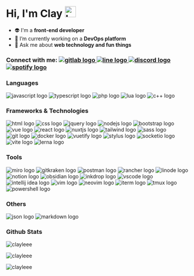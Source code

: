 <!---
ClayLeee/ClayLeee is a ✨ special ✨ repository because its `README.md` (this file) appears on your GitHub profile.
You can click the Preview link to take a look at your changes.
![Anurag's GitHub stats](https://github-readme-stats.vercel.app/api?username=ClayLeee&show_icons=true&theme=transparent)
--->

<h1 align="left">
  <span>
    Hi, I'm Clay 
    <img src="https://camo.githubusercontent.com/e8e7b06ecf583bc040eb60e44eb5b8e0ecc5421320a92929ce21522dbc34c891/68747470733a2f2f6d656469612e67697068792e636f6d2f6d656469612f6876524a434c467a6361737252346961377a2f67697068792e676966" alt="hello emoji" height="30" width="30" />
  </span>
</h1>

- 👽️ I'm a **front-end developer**
- 🔭 I’m currently working on a **DevOps platform**
- 💬 Ask me about **web technology and fun things**

<h3 align="left">
  <span>Connect with me:</span>
  <a href="http://gitlab-dev3.iiidevops.org/noitseuq">
    <img src="https://img.shields.io/badge/GitLab-330F63?style=for-the-badge&logo=gitlab&logoColor=white" alt="gitlab logo" />
  </a>
  <a href="https://line.me/ti/p/1yM3UW9LSB">
    <img src="https://img.shields.io/badge/Line-00C300?style=for-the-badge&logo=line&logoColor=white" alt="line logo" />
  </a>
  <a href="https://discordapp.com/users/868491847754981417">
    <img src="https://img.shields.io/badge/Discord-5865F2?style=for-the-badge&logo=discord&logoColor=white" alt="discord logo" />
  </a>
  <a href="https://open.spotify.com/user/11120065520?si=0cf279c628f1449e">
    <img src="https://img.shields.io/badge/Spotify-1ED760?&style=for-the-badge&logo=spotify&logoColor=white" alt="spotify logo" />
  </a>
</h3>

<h3 align="left">Languages</h3>
<p align="left">
  <img src="https://img.shields.io/badge/JavaScript-323330?style=for-the-badge&logo=javascript&logoColor=F7DF1E" alt="javascript logo" />
  <img src="https://img.shields.io/badge/TypeScript-007ACC?style=for-the-badge&logo=typescript&logoColor=white" alt="typescript logo" />
  <img src="https://img.shields.io/badge/PHP-777BB4?style=for-the-badge&logo=php&logoColor=white" alt="php logo" />
  <img src="https://img.shields.io/badge/Lua-2C2D72?style=for-the-badge&logo=lua&logoColor=white" alt="lua logo" />
  <img src="https://img.shields.io/badge/C%2B%2B-00599C?style=for-the-badge&logo=c%2B%2B&logoColor=white" alt="c++ logo" />
</p>

<h3 align="left">Frameworks & Technologies</h3>
<p align="left">
  <img src="https://img.shields.io/badge/HTML5-E34F26?style=for-the-badge&logo=html5&logoColor=white" alt="html logo" />
  <img src="https://img.shields.io/badge/CSS3-1572B6?style=for-the-badge&logo=css3&logoColor=white" alt="css logo" />
  <img src="https://img.shields.io/badge/jQuery-0769AD?style=for-the-badge&logo=jquery&logoColor=white" alt="jquery logo" />
  <img src="https://img.shields.io/badge/Node.js-339933?style=for-the-badge&logo=nodedotjs&logoColor=white" alt="nodejs logo" />
  <img src="https://img.shields.io/badge/Bootstrap-563D7C?style=for-the-badge&logo=bootstrap&logoColor=white" alt="bootstrap logo" />
  <img src="https://img.shields.io/badge/Vue.js-35495E?style=for-the-badge&logo=vuedotjs&logoColor=4FC08D" alt="vue logo" />
  <img src="https://img.shields.io/badge/React-20232A?style=for-the-badge&logo=react&logoColor=61DAFB" alt="react logo" />
  <img src="https://img.shields.io/badge/nuxt.js-00C58E?style=for-the-badge&logo=nuxtdotjs&logoColor=white" alt="nuxtjs logo" />
  <img src="https://img.shields.io/badge/Tailwind_CSS-38B2AC?style=for-the-badge&logo=tailwind-css&logoColor=white" alt="tailwind logo" />
  <img src="https://img.shields.io/badge/Sass-CC6699?style=for-the-badge&logo=sass&logoColor=white" alt="sass logo" />
  <img src="https://img.shields.io/badge/GIT-E44C30?style=for-the-badge&logo=git&logoColor=white" alt="git logo" />
  <img src="https://img.shields.io/badge/Docker-2CA5E0?style=for-the-badge&logo=docker&logoColor=white" alt="docker logo" />
  <img src="https://img.shields.io/badge/Vuetify-1867C0?style=for-the-badge&logo=vuetify&logoColor=white" alt="vuetify logo" />
  <img src="https://img.shields.io/badge/Stylus-333333?style=for-the-badge&logo=stylus&logoColor=white" alt="stylus logo" />
  <img src="https://img.shields.io/badge/Socket.io-010101?&style=for-the-badge&logo=Socket.io&logoColor=white" alt="socketio logo" />
  <img src="https://img.shields.io/badge/Vite-B73BFE?style=for-the-badge&logo=vite&logoColor=FFD62E" alt="vite logo" />
  <img src="https://img.shields.io/badge/Lerna-3E3E3E?style=for-the-badge&logo=lerna&logoColor=white" alt="lerna logo" />
</p>

<h3 align="left">Tools</h3>
<p align="left">
  <img src="https://img.shields.io/badge/Miro-F7C922?style=for-the-badge&logo=Miro&logoColor=050036" alt="miro logo" />
  <img src="https://img.shields.io/badge/GitKraken-179287?style=for-the-badge&logo=GitKraken&logoColor=white" alt="gitkraken logo" />
  <img src="https://img.shields.io/badge/Postman-FF6C37?style=for-the-badge&logo=Postman&logoColor=white" alt="postman logo" />
  <img src="https://img.shields.io/badge/Rancher-0075A8?style=for-the-badge&logo=rancher&logoColor=white" alt="rancher logo" />
  <img src="https://img.shields.io/badge/Linode-00A95C?style=for-the-badge&logo=Linode&logoColor=white" alt="linode logo" />
  <img src="https://img.shields.io/badge/Notion-000000?style=for-the-badge&logo=notion&logoColor=white" alt="notion logo" />
  <img src="https://img.shields.io/badge/Obsidian-483699?style=for-the-badge&logo=Obsidian&logoColor=white" alt="obsidian logo" />
  <img src="https://img.shields.io/badge/Inkdrop-7A78D7?style=for-the-badge&logo=inkdrop&logoColor=white" alt="inkdrop logo" />
  <img src="https://img.shields.io/badge/VSCode-0078D4?style=for-the-badge&logo=visual%20studio%20code&logoColor=white" alt="vscode logo" />
  <img src="https://img.shields.io/badge/IntelliJ_IDEA-000000.svg?style=for-the-badge&logo=intellij-idea&logoColor=white" alt="intellij idea logo" />
  <img src="https://img.shields.io/badge/VIM-%2311AB00.svg?&style=for-the-badge&logo=vim&logoColor=white" alt="vim logo" />
  <img src="https://img.shields.io/badge/NeoVim-%2357A143.svg?&style=for-the-badge&logo=neovim&logoColor=white" alt="neovim logo" />
  <img src="https://img.shields.io/badge/iTerm2-000000?style=for-the-badge&logo=iterm2&logoColor=white" alt="iterm logo" />
  <img src="https://img.shields.io/badge/tmux-1BB91F?style=for-the-badge&logo=tmux&logoColor=white" alt="tmux logo" />
  <img src="https://img.shields.io/badge/powershell-5391FE?style=for-the-badge&logo=powershell&logoColor=white" alt="powershell logo" />
</p>

<h3 align="left">Others</h3>
<p align="left">
  <img src="https://img.shields.io/badge/json-5E5C5C?style=for-the-badge&logo=json&logoColor=white" alt="json logo" />  
  <img src="https://img.shields.io/badge/Markdown-000000?style=for-the-badge&logo=markdown&logoColor=white" alt="markdown logo" />
</p>

<h3 align="left">Github Stats</h3>
<p align="left">
  <img src="https://github-readme-stats.vercel.app/api?username=clayleee&theme=gruvbox" alt="clayleee" />
</p>
<p align="left"> 
  <img src="https://github-readme-stats.vercel.app/api/top-langs/?username=clayleee&theme=gruvbox" alt="clayleee" />
</p>
<p align="left">
  <img align="center" src="https://github-readme-streak-stats.herokuapp.com/?user=clayleee&theme=gruvbox" alt="clayleee" />
</p>
